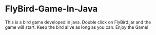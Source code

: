 # FlyBird-Game-In-Java
This is a bird game developed in java.
Double click on FlyBird.jar and the game will start.
Keep the bird alive as long as you can.
Enjoy the Game!
